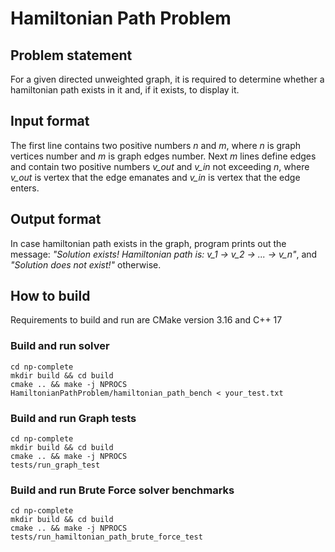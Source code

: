 # Hamiltonian Path Problem
## Problem statement
For a given directed unweighted graph, it is
required to determine whether a hamiltonian path
exists in it and, if it exists, to display it.
## Input format
The first line contains two positive numbers
*n* and *m*, where *n* is graph vertices number
and *m* is graph edges number.
Next *m* lines define edges and contain two positive
numbers *v_out* and *v_in* not exceeding *n*,
where *v_out* is vertex that the edge emanates
and *v_in* is vertex that the edge enters.
## Output format
In case hamiltonian path exists in the graph, program
prints out the message: *"Solution exists!*
*Hamiltonian path is: v_1 -> v_2 -> ... -> v_n"*,
and *"Solution does not exist!"* otherwise.
## How to build
Requirements to build and run are CMake version 3.16 and C++ 17
### Build and run solver
```
cd np-complete
mkdir build && cd build
cmake .. && make -j NPROCS
HamiltonianPathProblem/hamiltonian_path_bench < your_test.txt
```
### Build and run Graph tests
```
cd np-complete
mkdir build && cd build
cmake .. && make -j NPROCS
tests/run_graph_test
```
### Build and run Brute Force solver benchmarks
```
cd np-complete
mkdir build && cd build
cmake .. && make -j NPROCS
tests/run_hamiltonian_path_brute_force_test
```